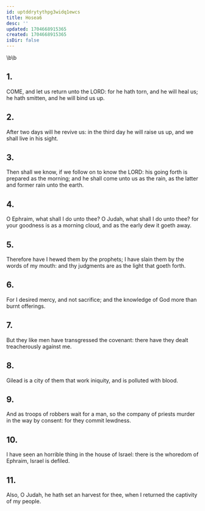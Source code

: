```yaml
---
id: uptddrytythpg3widq1ewcs
title: Hosea6
desc: ''
updated: 1704668915365
created: 1704668915365
isDir: false
---
```

\b\b
## 1.
COME, and let us return unto the LORD: for he hath torn, and he will heal us; he hath smitten, and he will bind us up.
## 2.
After two days will he revive us: in the third day he will raise us up, and we shall live in his sight.
## 3.
Then shall we know, if we follow on to know the LORD: his going forth is prepared as the morning; and he shall come unto us as the rain, as the latter and former rain unto the earth.
## 4.
O Ephraim, what shall I do unto thee?  O Judah, what shall I do unto thee?  for your goodness is as a morning cloud, and as the early dew it goeth away.
## 5.
Therefore have I hewed them by the prophets; I have slain them by the words of my mouth: and thy judgments are as the light that goeth forth.
## 6.
For I desired mercy, and not sacrifice; and the knowledge of God more than burnt offerings.
## 7.
But they like men have transgressed the covenant: there have they dealt treacherously against me.
## 8.
Gilead is a city of them that work iniquity, and is polluted with blood.
## 9.
And as troops of robbers wait for a man, so the company of priests murder in the way by consent: for they commit lewdness.
## 10.
I have seen an horrible thing in the house of Israel: there is the whoredom of Ephraim, Israel is defiled.
## 11.
Also, O Judah, he hath set an harvest for thee, when I returned the captivity of my people.
